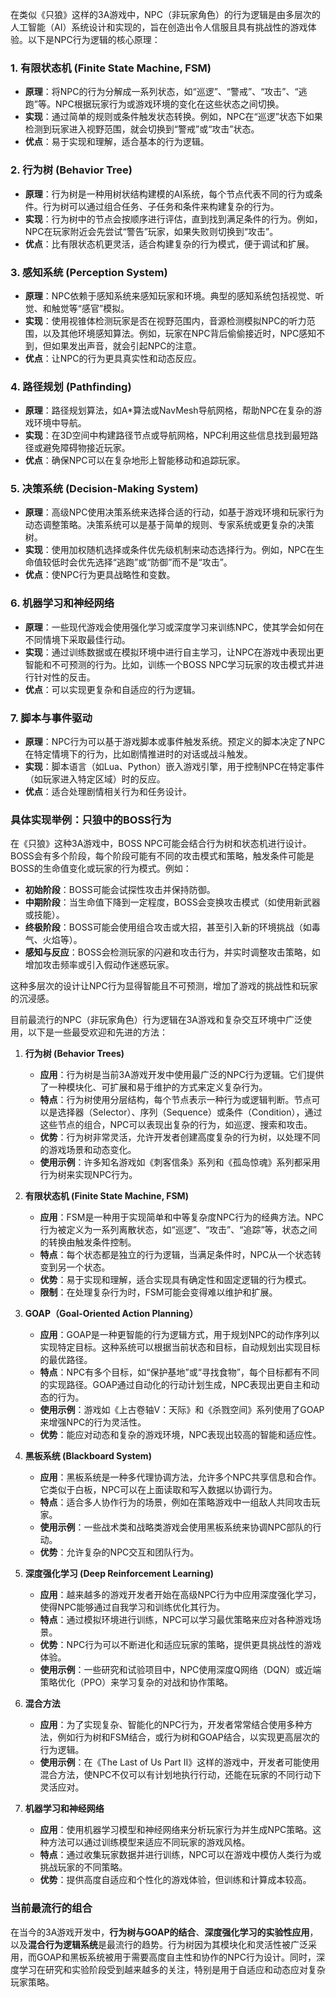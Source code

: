 在类似《只狼》这样的3A游戏中，NPC（非玩家角色）的行为逻辑是由多层次的人工智能（AI）系统设计和实现的，旨在创造出令人信服且具有挑战性的游戏体验。以下是NPC行为逻辑的核心原理：

### 1. 有限状态机 (Finite State Machine, FSM)
- **原理**：将NPC的行为分解成一系列状态，如“巡逻”、“警戒”、“攻击”、“逃跑”等。NPC根据玩家行为或游戏环境的变化在这些状态之间切换。
- **实现**：通过简单的规则或条件触发状态转换。例如，NPC在“巡逻”状态下如果检测到玩家进入视野范围，就会切换到“警戒”或“攻击”状态。
- **优点**：易于实现和理解，适合基本的行为逻辑。

### 2. 行为树 (Behavior Tree)
- **原理**：行为树是一种用树状结构建模的AI系统，每个节点代表不同的行为或条件。行为树可以通过组合任务、子任务和条件来构建复杂的行为。
- **实现**：行为树中的节点会按顺序进行评估，直到找到满足条件的行为。例如，NPC在玩家附近会先尝试“警告”玩家，如果失败则切换到“攻击”。
- **优点**：比有限状态机更灵活，适合构建复杂的行为模式，便于调试和扩展。

### 3. 感知系统 (Perception System)
- **原理**：NPC依赖于感知系统来感知玩家和环境。典型的感知系统包括视觉、听觉、和触觉等“感官”模拟。
- **实现**：使用视锥体检测玩家是否在视野范围内，音源检测模拟NPC的听力范围，以及其他环境感知算法。例如，玩家在NPC背后偷偷接近时，NPC感知不到，但如果发出声音，就会引起NPC的注意。
- **优点**：让NPC的行为更具真实性和动态反应。

### 4. 路径规划 (Pathfinding)
- **原理**：路径规划算法，如A*算法或NavMesh导航网格，帮助NPC在复杂的游戏环境中导航。
- **实现**：在3D空间中构建路径节点或导航网格，NPC利用这些信息找到最短路径或避免障碍物接近玩家。
- **优点**：确保NPC可以在复杂地形上智能移动和追踪玩家。

### 5. 决策系统 (Decision-Making System)
- **原理**：高级NPC使用决策系统来选择合适的行动，如基于游戏环境和玩家行为动态调整策略。决策系统可以是基于简单的规则、专家系统或更复杂的决策树。
- **实现**：使用加权随机选择或条件优先级机制来动态选择行为。例如，NPC在生命值较低时会优先选择“逃跑”或“防御”而不是“攻击”。
- **优点**：使NPC行为更具战略性和变数。

### 6. 机器学习和神经网络
- **原理**：一些现代游戏会使用强化学习或深度学习来训练NPC，使其学会如何在不同情境下采取最佳行动。
- **实现**：通过训练数据或在模拟环境中进行自主学习，让NPC在游戏中表现出更智能和不可预测的行为。比如，训练一个BOSS NPC学习玩家的攻击模式并进行针对性的反击。
- **优点**：可以实现更复杂和自适应的行为逻辑。

### 7. 脚本与事件驱动
- **原理**：NPC行为可以基于游戏脚本或事件触发系统。预定义的脚本决定了NPC在特定情境下的行为，比如剧情推进时的对话或战斗触发。
- **实现**：脚本语言（如Lua、Python）嵌入游戏引擎，用于控制NPC在特定事件（如玩家进入特定区域）时的反应。
- **优点**：适合处理剧情相关行为和任务设计。

### 具体实现举例：只狼中的BOSS行为
在《只狼》这种3A游戏中，BOSS NPC可能会结合行为树和状态机进行设计。BOSS会有多个阶段，每个阶段可能有不同的攻击模式和策略，触发条件可能是BOSS的生命值变化或玩家的行为模式。例如：
- **初始阶段**：BOSS可能会试探性攻击并保持防御。
- **中期阶段**：当生命值下降到一定程度，BOSS会变换攻击模式（如使用新武器或技能）。
- **终极阶段**：BOSS可能会使用组合攻击或大招，甚至引入新的环境挑战（如毒气、火焰等）。
- **感知与反应**：BOSS会检测玩家的闪避和攻击行为，并实时调整攻击策略，如增加攻击频率或引入假动作迷惑玩家。

这种多层次的设计让NPC行为显得智能且不可预测，增加了游戏的挑战性和玩家的沉浸感。

目前最流行的NPC（非玩家角色）行为逻辑在3A游戏和复杂交互环境中广泛使用，以下是一些最受欢迎和先进的方法：

1. **行为树 (Behavior Trees)**
   - **应用**：行为树是当前3A游戏开发中使用最广泛的NPC行为逻辑。它们提供了一种模块化、可扩展和易于维护的方式来定义复杂行为。
   - **特点**：行为树使用分层结构，每个节点表示一种行为或逻辑判断。节点可以是选择器（Selector）、序列（Sequence）或条件（Condition），通过这些节点的组合，NPC可以表现出复杂的行为，如巡逻、搜索和攻击。
   - **优势**：行为树非常灵活，允许开发者创建高度复杂的行为树，以处理不同的游戏场景和动态变化。
   - **使用示例**：许多知名游戏如《刺客信条》系列和《孤岛惊魂》系列都采用行为树来实现NPC行为。

2. **有限状态机 (Finite State Machine, FSM)**
   - **应用**：FSM是一种用于实现简单和中等复杂度NPC行为的经典方法。NPC行为被定义为一系列离散状态，如“巡逻”、“攻击”、“追踪”等，状态之间的转换由触发条件控制。
   - **特点**：每个状态都是独立的行为逻辑，当满足条件时，NPC从一个状态转变到另一个状态。
   - **优势**：易于实现和理解，适合实现具有确定性和固定逻辑的行为模式。
   - **限制**：在处理复杂行为时，FSM可能会变得难以维护和扩展。

3. **GOAP（Goal-Oriented Action Planning）**
   - **应用**：GOAP是一种更智能的行为逻辑方式，用于规划NPC的动作序列以实现特定目标。这种系统可以根据当前状态和目标，自动规划出实现目标的最优路径。
   - **特点**：NPC有多个目标，如“保护基地”或“寻找食物”，每个目标都有不同的实现路径。GOAP通过自动化的行动计划生成，NPC表现出更自主和动态的行为。
   - **使用示例**：游戏如《上古卷轴V：天际》和《杀戮空间》系列使用了GOAP来增强NPC的行为灵活性。
   - **优势**：能应对动态和复杂的游戏环境，NPC表现出较高的智能和适应性。

4. **黑板系统 (Blackboard System)**
   - **应用**：黑板系统是一种多代理协调方法，允许多个NPC共享信息和合作。它类似于白板，NPC可以在上面读取和写入数据以协调行为。
   - **特点**：适合多人协作行为的场景，例如在策略游戏中一组敌人共同攻击玩家。
   - **使用示例**：一些战术类和战略类游戏会使用黑板系统来协调NPC部队的行动。
   - **优势**：允许复杂的NPC交互和团队行为。

5. **深度强化学习 (Deep Reinforcement Learning)**
   - **应用**：越来越多的游戏开发者开始在高级NPC行为中应用深度强化学习，使得NPC能够通过自我学习和训练优化其行为。
   - **特点**：通过模拟环境进行训练，NPC可以学习最优策略来应对各种游戏场景。
   - **优势**：NPC行为可以不断进化和适应玩家的策略，提供更具挑战性的游戏体验。
   - **使用示例**：一些研究和试验项目中，NPC使用深度Q网络（DQN）或近端策略优化（PPO）来学习复杂的对战和协作策略。

6. **混合方法**
   - **应用**：为了实现复杂、智能化的NPC行为，开发者常常结合使用多种方法，例如行为树和FSM结合，或行为树和GOAP结合，以实现更高层次的行为逻辑。
   - **使用示例**：在《The Last of Us Part II》这样的游戏中，开发者可能使用混合方法，使NPC不仅可以有计划地执行行动，还能在玩家的不同行动下灵活应对。

7. **机器学习和神经网络**
   - **应用**：使用机器学习模型和神经网络来分析玩家行为并生成NPC策略。这种方法可以通过训练模型来适应不同玩家的游戏风格。
   - **特点**：通过收集玩家数据并进行训练，NPC可以在游戏中模仿人类行为或挑战玩家的不同策略。
   - **优势**：提供高度自适应和个性化的游戏体验，但训练和计算成本较高。

### 当前最流行的组合
在当今的3A游戏开发中，**行为树与GOAP的结合**、**深度强化学习的实验性应用**，以及**混合行为逻辑系统**是最流行的趋势。行为树因为其模块化和灵活性被广泛采用，而GOAP和黑板系统被用于需要高度自主性和协作的NPC行为设计。同时，深度学习在研究和实验阶段受到越来越多的关注，特别是用于自适应和动态应对复杂玩家策略。